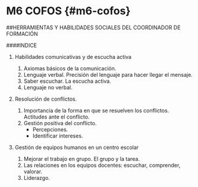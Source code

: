 # M6 COFOS {#m6-cofos}

##HERRAMIENTAS Y HABILIDADES SOCIALES DEL COORDINADOR DE FORMACIÓN

####INDICE

1.  Habilidades comunicativas y de escucha activa
    1. Axiomas básicos de la comunicación.
    1. Lenguaje verbal. Precisión del lenguaje para hacer llegar el mensaje.
    1. Saber escuchar. La escucha activa.
    1. Lenguaje no verbal.
1.  Resolución de conflictos.
    1.  Importancia de la forma en que se resuelven los conflictos. Actitudes ante el conflicto.
    1.  Gestión positiva del conflicto.
        *   Percepciones.
        *   Identificar intereses.

1.  Gestión de equipos humanos en un centro escolar
    1.  Mejorar el trabajo en grupo. El grupo y la tarea.
    1.  Las relaciones en los equipos docentes: escuchar, comprender, valorar.
    1.  Liderazgo.